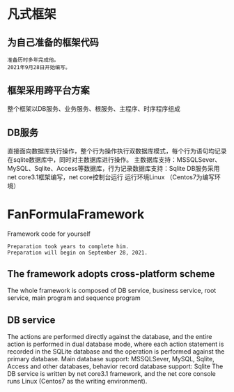 # 凡式框架
## 为自己准备的框架代码
	
	准备历时多年完成他。
	2021年9月28日开始编写。

## 框架采用跨平台方案
整个框架以DB服务、业务服务、根服务、主程序、时序程序组成

## DB服务
直接面向数据库执行操作，整个行为操作执行双数据库模式，每个行为语句均记录在sqlite数据库中，同时对主数据库进行操作。
主数据库支持：MSSQLSever、MySQL、Sqlite、Access等数据库，行为记录数据库支持：Sqlite
DB服务采用net core3.1框架编写，net core控制台运行 运行环境Linux （Centos7为编写环境）





# FanFormulaFramework
Framework code for yourself

	Preparation took years to complete him.
	Preparation will begin on September 28, 2021.

## The framework adopts cross-platform scheme
The whole framework is composed of DB service, business service, root service, main program and sequence program

## DB service
The actions are performed directly against the database, and the entire action is performed in dual database mode, where each action statement is recorded in the SQLite database and the operation is performed against the primary database.
Main database support: MSSQLSever, MySQL, Sqlite, Access and other databases, behavior record database support: Sqlite
The DB service is written by net core3.1 framework, and the net core console runs Linux (Centos7 as the writing environment).